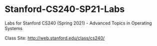# Stanford-CS240-SP21-Labs
Labs for Stanford CS240 (Spring 2021) - Advanced Topics in Operating Systems

Class Site: http://web.stanford.edu/class/cs240/
